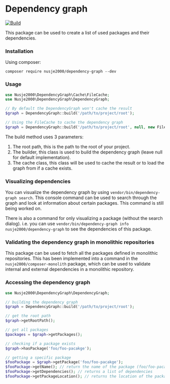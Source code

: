 # Dependency graph

[![Build](https://github.com/nusje2000/dependency-graph/actions/workflows/build.yml/badge.svg)](https://github.com/nusje2000/dependency-graph/actions/workflows/build.yml)

This package can be used to create a list of used packages and their
dependencies.

### Installation
Using composer:
```
composer require nusje2000/dependency-graph --dev
```

### Usage
```php
use Nusje2000\DependencyGraph\Cache\FileCache;
use Nusje2000\DependencyGraph\DependencyGraph;

// By default the DependencyGraph won't cache the result
$graph = DependencyGraph::build('/path/to/project/root');

// Using the FileCache to cache the dependency graph
$graph = DependencyGraph::build('/path/to/project/root', null, new FileCache());
```

The build method uses 3 parameters:
1. The root path, this is the path to the root of your project.
2. The builder, this class is used to build the dependency graph (leave
null for default implementation).
3. The cache class, this class will be used to cache the result or to
load the graph from if a cache exists.

### Visualizing dependencies
You can visualize the dependency graph by using `vendor/bin/dependency-graph search`.
This console command can be used to search through the graph and look at
information about certain packages. This command is still being worked on.

There is also a command for only visualizing a package (without the
search dialog). i.e. you can use `vendor/bin/dependency-graph info nusje2000/dependency-graph`
to see the dependencies of this package.

### Validating the dependency graph in monolithic repositories
This package can be used to fetch all the packages defined in monolithic
repositories. This has been implemented into a command in the
`nusje2000/composer-monolith` package, which can be used to validate
internal and external dependencies in a monolithic repository.

### Accessing the dependency graph
```php
use Nusje2000\DependencyGraph\DependencyGraph;

// building the dependency graph
$graph = DependencyGraph::build('/path/to/project/root');

// get the root path
$graph->getRootPath();

// get all packages
$packages = $graph->getPackages();

// checking if a package exists
$graph->hasPackage('foo/foo-pacakge');

// getting a specific package
$fooPackage = $graph->getPackage('foo/foo-pacakge');
$fooPackage->getName(); // return the name of the package (foo/foo-pacakge)
$fooPackage->getDependencies(); // returns a list of dependencies
$fooPackage->getPackageLocation(); // returns the location of the package
```
